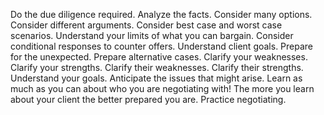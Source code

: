 Do the due diligence required. 
Analyze the facts.
Consider many options. 
Consider different arguments.
Consider best case and worst case scenarios. 
Understand your limits of what you can bargain. 
Consider conditional responses to counter offers. 
Understand client goals. 
Prepare for the unexpected.
Prepare alternative cases.
Clarify your weaknesses.
Clarify your strengths.
Clarify their weaknesses.
Clarify their strengths.
Understand your goals. 
Anticipate the issues that might arise.
Learn as much as you can about who you are negotiating with! 
The more you learn about your client the better prepared you are.
Practice negotiating.
